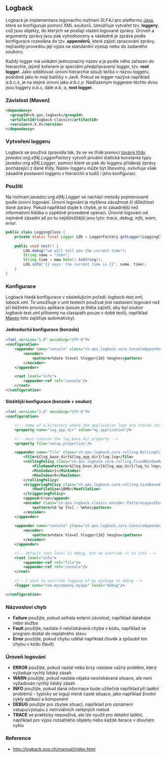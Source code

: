 ## Logback

Logback je implementace logovacího rozhraní *SLF4J* pro platformu [Java](wiki/java), která se konfiguruje pomocí XML souborů. Umožňuje vytvářet tzv. **loggery**, což jsou objekty, do kterých se posílají vlastní logované zprávy. Úroveň a argumenty zprávy jsou pak vyhodnoceny a následně je zpráva podle konfigurace rozeslána do tzv. **appenderů**, které zajistí zpracování zprávy, nejčastěji provedou její výpis na standardní výstup nebo do zadaného souboru. 

Každý logger má unikátní jednoznačný název a je podle něho zařazen do hierarchie, jejímž kořenem je speciální předpřipravený logger, tzv. **root logger**. Jako oddělovač úrovní hierarchie slouží tečka v názvu loggeru, podobně jako to mají balíčky v Javě. Pokud se logger nazývá například *a.b.c.x*, je na stejné úrovni jako *a.b.c.y*. Nadřazeným loggerem těchto dvou jsou loggery  *a.b.c*, dále *a.b*, *a*, **root logger**.

### Závislost (Maven)

```xml
<dependency>
  <groupId>ch.qos.logback</groupId>
  <artifactId>logback-classic</artifactId>
  <version>X.X.X</version>
</dependency>
```

### Vytvoření loggeru

Logback se používá zpravidla tak, že se ve třídě pomocí [tovární třídy](wiki/abstract-factory) *javadoc:org.slf4j.LoggerFactory* vytvoří privátní statická konstanta typu *javadoc:org.slf4j.Logger*, pomocí které se pak do loggeru přidávají zprávy pocházející z dané třídy. Název loggeru může být libovolný, ovlivňuje však zásadně postavení loggeru v hierarchii a tudíž i jeho konfiguraci.

### Použití

Na rozhraní *javadoc:org.slf4j.Logger* se nachází metody pojmenované podle úrovní logování. Úrovní logování je myšlena závažnost či důležitost dané zprávy. Pokud například dojde k chybě, je to zásadnější než informativní hláška o úspěšně provedené operaci. Úrovně logování od nejméně zásadní až po tu nejdůležitější jsou tyto: *trace*, *debug*, *info*, *warn*, *error*.

```java
public class LoggingClass {
    private static final Logger LOG = LoggerFactory.getLogger(LoggingClass.class);
    
    public void test() {
        LOG.debug("we will tell you the current time");
        String name = "John";
        String time = new Date().toString();
        LOG.info("{} says: the current time is {}", name, time);
    }
}
```

### Konfigurace

Logback hledá konfigurace v následujícím pořadí: *logback-test.xml*, *loback.xml*. To umožňuje v unit testech používat jiné nastavení logování než při běžném provozu aplikace (pouze je třeba zajistit, aby byl soubor *logback-test.xml* přítomný na classpath pouze v době testů, například [Maven](wiki/maven) toto zajišťuje automaticky).

#### Jednoduchá konfigurace (konzole)

```xml
<?xml version="1.0" encoding="UTF-8"?>
<configuration>
    <appender name="console" class="ch.qos.logback.core.ConsoleAppender">
        <encoder>
            <pattern>%date %level %logger{10} %msg%n</pattern>
        </encoder>
    </appender>

    <root level="info">
        <appender-ref ref="console"/>
    </root>
</configuration>
```

#### Složitější konfigurace (konzole + soubor)

```xml
<?xml version="1.0" encoding="UTF-8"?>
<configuration>

    <!-- name of a directory where the application logs are stored including history -->
    <property name="log_app_dir" value="my_application"/>

    <!-- must contain the log_base_dir property -->
    <property file="setup.properties"/>

    <appender name="file" class="ch.qos.logback.core.rolling.RollingFileAppender">
        <file>${log_base_dir}${log_app_dir}/log.log</file>
        <rollingPolicy class="ch.qos.logback.core.rolling.FixedWindowRollingPolicy">
            <FileNamePattern>${log_base_dir}${log_app_dir}/log_%i.log</FileNamePattern>
            <MinIndex>1</MinIndex>
            <MaxIndex>9</MaxIndex>
        </rollingPolicy>
        <triggeringPolicy class="ch.qos.logback.core.rolling.SizeBasedTriggeringPolicy">
            <MaxFileSize>10MB</MaxFileSize>
        </triggeringPolicy>
        <append>true</append>
        <encoder class="ch.qos.logback.classic.encoder.PatternLayoutEncoder">
            <pattern>%d %p [%c] - %m%n</pattern>
        </encoder>
    </appender>
	
	<appender name="console" class="ch.qos.logback.core.ConsoleAppender">
        <encoder>
            <pattern>%date %level %logger{10} %msg%n</pattern>
        </encoder>
    </appender>

	<!-- default root level is debug, but we override it to info -->
    <root level="info">
        <appender-ref ref="file"/>
		<appender-ref ref="console"/>
    </root>
	
	<!-- I want to override logging of my package to debug -->
	<logger name="com.mycompany.myapp" level="debug"/>

</configuration>
```

### Názvosloví chyb

* **Failure** použijte, pokud selhala externí závislost, například databáze nebo služba
* **Fault** použijte, nastala-li neočekávaná chyba v kódu, například se program dostal do neplatného stavu
* **Error** použijte, pokud chybu udělal například člověk a způsobil tím chybu v kódu (fault)

### Úroveň logování

- **ERROR** použijte, pokud nastal nebo brzy nastane vážný problém, který vyžaduje rychlý lidský zásah
- **WARN** použijte, pokud nastala nějaká neočekávaná situace, ale není vyžadován rychlý lidský zásah
- **INFO** použijte, pokud daná informace bude užitečná například při ladění problémů - typicky se logují méně časté situace, jako například životní cykly aplikací a komponent
- **DEBUG** použijte pro zbytek situací, například pro oznámení vstupu/výstupu z netriviálních veřejných metod
- **TRACE** se prakticky nepoužívá, ale lze využít pro detailní ladění, například pro výpis rozsáhlého objektu nebo každé iterace v dlouhém cyklu

### Reference

- http://logback.qos.ch/manual/index.html
